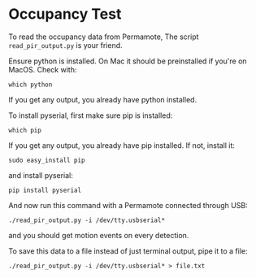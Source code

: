 Occupancy Test
=============

To read the occupancy data from Permamote, The script `read_pir_output.py` is
your friend.

Ensure python is installed. On Mac it should be preinstalled if you're on
MacOS. Check with:
```
which python
```
If you get any output, you already have python installed.

To install pyserial, first make sure pip is installed:
```
which pip
```
If you get any output, you already have pip installed. If not, install it:
```
sudo easy_install pip
```
and install pyserial:
```
pip install pyserial
```

And now run this command with a Permamote connected through USB:
```
./read_pir_output.py -i /dev/tty.usbserial*
```

and you should get motion events on every detection.

To save this data to a file instead of just terminal output, pipe it to a file:
```
./read_pir_output.py -i /dev/tty.usbserial* > file.txt
```
